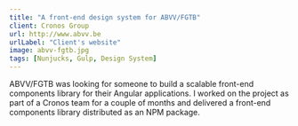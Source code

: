 ```yaml
---
title: "A front-end design system for ABVV/FGTB"
client: Cronos Group
url: http://www.abvv.be
urlLabel: "Client's website"
image: abvv-fgtb.jpg
tags: [Nunjucks, Gulp, Design System]
---
```


ABVV/FGTB was looking for someone to build a scalable front-end components library for their Angular applications. I worked on the project as part of a Cronos team for a couple of months and delivered a front-end components library distributed as an NPM package.

